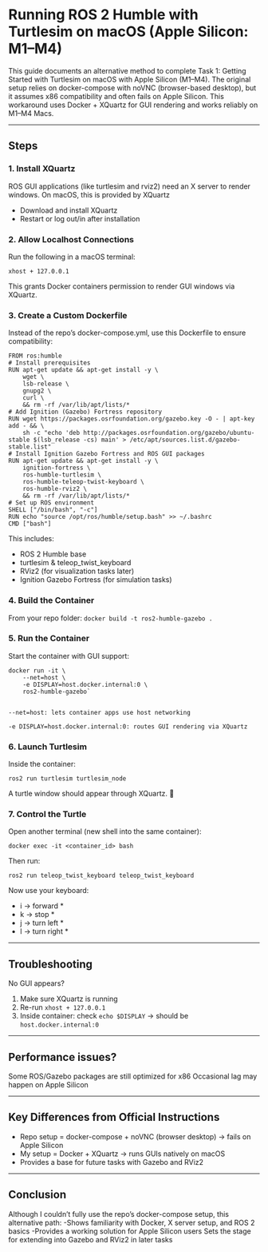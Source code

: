 # Running ROS 2 Humble with Turtlesim on macOS (Apple Silicon: M1–M4) #

This guide documents an alternative method to complete Task 1: Getting Started with Turtlesim on macOS with Apple Silicon (M1–M4).
The original setup relies on docker-compose with noVNC (browser-based desktop), but it assumes x86 compatibility and often fails on Apple Silicon.
This workaround uses Docker + XQuartz for GUI rendering and works reliably on M1–M4 Macs.

---

## Steps ##

### 1. Install XQuartz ### 
ROS GUI applications (like turtlesim and rviz2) need an X server to render windows. On macOS, this is provided by XQuartz

- Download and install XQuartz
- Restart or log out/in after installation

### 2. Allow Localhost Connections ###

Run the following in a macOS terminal:

` xhost + 127.0.0.1 `

This grants Docker containers permission to render GUI windows via XQuartz.

### 3. Create a Custom Dockerfile ###

Instead of the repo’s docker-compose.yml, use this Dockerfile to ensure compatibility:
```
FROM ros:humble
# Install prerequisites
RUN apt-get update && apt-get install -y \
    wget \
    lsb-release \
    gnupg2 \
    curl \
    && rm -rf /var/lib/apt/lists/*
# Add Ignition (Gazebo) Fortress repository
RUN wget https://packages.osrfoundation.org/gazebo.key -O - | apt-key add - && \
    sh -c "echo 'deb http://packages.osrfoundation.org/gazebo/ubuntu-stable $(lsb_release -cs) main' > /etc/apt/sources.list.d/gazebo-stable.list"
# Install Ignition Gazebo Fortress and ROS GUI packages
RUN apt-get update && apt-get install -y \
    ignition-fortress \
    ros-humble-turtlesim \
    ros-humble-teleop-twist-keyboard \
    ros-humble-rviz2 \
    && rm -rf /var/lib/apt/lists/*
# Set up ROS environment
SHELL ["/bin/bash", "-c"]
RUN echo "source /opt/ros/humble/setup.bash" >> ~/.bashrc
CMD ["bash"]
```
This includes:
- ROS 2 Humble base
- turtlesim & teleop_twist_keyboard
- RViz2 (for visualization tasks later)
- Ignition Gazebo Fortress (for simulation tasks)

### 4. Build the Container ###

From your repo folder:
`docker build -t ros2-humble-gazebo .`

### 5. Run the Container ###

Start the container with GUI support:

```
docker run -it \
    --net=host \
    -e DISPLAY=host.docker.internal:0 \
    ros2-humble-gazebo`


--net=host: lets container apps use host networking

-e DISPLAY=host.docker.internal:0: routes GUI rendering via XQuartz
```

### 6. Launch Turtlesim ###

Inside the container:

`ros2 run turtlesim turtlesim_node`

A turtle window should appear through XQuartz. 🐢

### 7. Control the Turtle ###

Open another terminal (new shell into the same container):

`docker exec -it <container_id> bash`

Then run:

`ros2 run teleop_twist_keyboard teleop_twist_keyboard`

Now use your keyboard:

* i → forward *
* k → stop *
* j → turn left *
* l → turn right *

---

## Troubleshooting ##

No GUI appears?
1. Make sure XQuartz is running
2. Re-run `xhost + 127.0.0.1`
3. Inside container: check `echo $DISPLAY` → should be `host.docker.internal:0`

---

## Performance issues? ##

Some ROS/Gazebo packages are still optimized for x86
Occasional lag may happen on Apple Silicon

---

## Key Differences from Official Instructions ##

- Repo setup = docker-compose + noVNC (browser desktop) → fails on Apple Silicon
- My setup = Docker + XQuartz → runs GUIs natively on macOS
- Provides a base for future tasks with Gazebo and RViz2

---

## Conclusion ##

Although I couldn’t fully use the repo’s docker-compose setup, this alternative path:
-Shows familiarity with Docker, X server setup, and ROS 2 basics
-Provides a working solution for Apple Silicon users
Sets the stage for extending into Gazebo and RViz2 in later tasks
